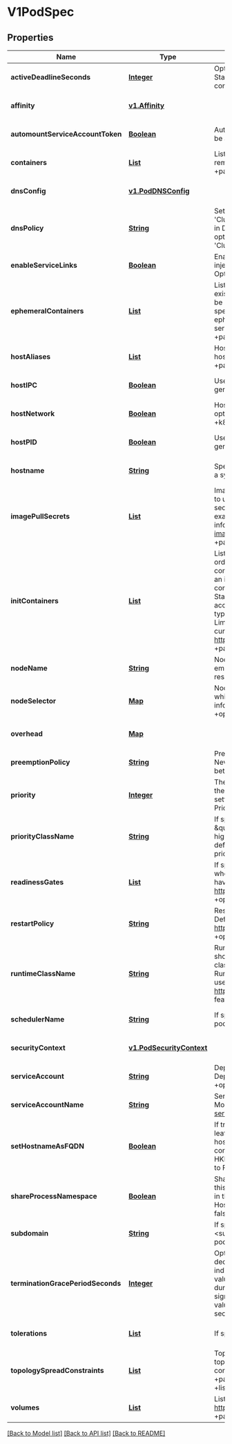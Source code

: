 # V1PodSpec
## Properties

Name | Type | Description | Notes
------------ | ------------- | ------------- | -------------
**activeDeadlineSeconds** | [**Integer**](integer.md) | Optional duration in seconds the pod may be active on the node relative to StartTime before the system will actively try to mark it failed and kill associated containers. Value must be a positive integer. +optional | [optional] [default to null]
**affinity** | [**v1.Affinity**](v1.Affinity.md) |  | [optional] [default to null]
**automountServiceAccountToken** | [**Boolean**](boolean.md) | AutomountServiceAccountToken indicates whether a service account token should be automatically mounted. +optional | [optional] [default to null]
**containers** | [**List**](v1.Container.md) | List of containers belonging to the pod. Containers cannot currently be added or removed. There must be at least one container in a Pod. Cannot be updated. +patchMergeKey&#x3D;name +patchStrategy&#x3D;merge | [optional] [default to null]
**dnsConfig** | [**v1.PodDNSConfig**](v1.PodDNSConfig.md) |  | [optional] [default to null]
**dnsPolicy** | [**String**](string.md) | Set DNS policy for the pod. Defaults to \&quot;ClusterFirst\&quot;. Valid values are &#39;ClusterFirstWithHostNet&#39;, &#39;ClusterFirst&#39;, &#39;Default&#39; or &#39;None&#39;. DNS parameters given in DNSConfig will be merged with the policy selected with DNSPolicy. To have DNS options set along with hostNetwork, you have to specify DNS policy explicitly to &#39;ClusterFirstWithHostNet&#39;. +optional | [optional] [default to null]
**enableServiceLinks** | [**Boolean**](boolean.md) | EnableServiceLinks indicates whether information about services should be injected into pod&#39;s environment variables, matching the syntax of Docker links. Optional: Defaults to true. +optional | [optional] [default to null]
**ephemeralContainers** | [**List**](v1.EphemeralContainer.md) | List of ephemeral containers run in this pod. Ephemeral containers may be run in an existing pod to perform user-initiated actions such as debugging. This list cannot be specified when creating a pod, and it cannot be modified by updating the pod spec. In order to add an ephemeral container to an existing pod, use the pod&#39;s ephemeralcontainers subresource. This field is alpha-level and is only honored by servers that enable the EphemeralContainers feature. +optional +patchMergeKey&#x3D;name +patchStrategy&#x3D;merge | [optional] [default to null]
**hostAliases** | [**List**](v1.HostAlias.md) | HostAliases is an optional list of hosts and IPs that will be injected into the pod&#39;s hosts file if specified. This is only valid for non-hostNetwork pods. +optional +patchMergeKey&#x3D;ip +patchStrategy&#x3D;merge | [optional] [default to null]
**hostIPC** | [**Boolean**](boolean.md) | Use the host&#39;s ipc namespace. Optional: Default to false. +k8s:conversion-gen&#x3D;false +optional | [optional] [default to null]
**hostNetwork** | [**Boolean**](boolean.md) | Host networking requested for this pod. Use the host&#39;s network namespace. If this option is set, the ports that will be used must be specified. Default to false. +k8s:conversion-gen&#x3D;false +optional | [optional] [default to null]
**hostPID** | [**Boolean**](boolean.md) | Use the host&#39;s pid namespace. Optional: Default to false. +k8s:conversion-gen&#x3D;false +optional | [optional] [default to null]
**hostname** | [**String**](string.md) | Specifies the hostname of the Pod If not specified, the pod&#39;s hostname will be set to a system-defined value. +optional | [optional] [default to null]
**imagePullSecrets** | [**List**](v1.LocalObjectReference.md) | ImagePullSecrets is an optional list of references to secrets in the same namespace to use for pulling any of the images used by this PodSpec. If specified, these secrets will be passed to individual puller implementations for them to use. For example, in the case of docker, only DockerConfig type secrets are honored. More info: https://kubernetes.io/docs/concepts/containers/images#specifying-imagepullsecrets-on-a-pod +optional +patchMergeKey&#x3D;name +patchStrategy&#x3D;merge | [optional] [default to null]
**initContainers** | [**List**](v1.Container.md) | List of initialization containers belonging to the pod. Init containers are executed in order prior to containers being started. If any init container fails, the pod is considered to have failed and is handled according to its restartPolicy. The name for an init container or normal container must be unique among all containers. Init containers may not have Lifecycle actions, Readiness probes, Liveness probes, or Startup probes. The resourceRequirements of an init container are taken into account during scheduling by finding the highest request/limit for each resource type, and then using the max of of that value or the sum of the normal containers. Limits are applied to init containers in a similar fashion. Init containers cannot currently be added or removed. Cannot be updated. More info: https://kubernetes.io/docs/concepts/workloads/pods/init-containers/ +patchMergeKey&#x3D;name +patchStrategy&#x3D;merge | [optional] [default to null]
**nodeName** | [**String**](string.md) | NodeName is a request to schedule this pod onto a specific node. If it is non-empty, the scheduler simply schedules this pod onto that node, assuming that it fits resource requirements. +optional | [optional] [default to null]
**nodeSelector** | [**Map**](string.md) | NodeSelector is a selector which must be true for the pod to fit on a node. Selector which must match a node&#39;s labels for the pod to be scheduled on that node. More info: https://kubernetes.io/docs/concepts/configuration/assign-pod-node/ +optional +mapType&#x3D;atomic | [optional] [default to null]
**overhead** | [**Map**](resource.Quantity.md) |  | [optional] [default to null]
**preemptionPolicy** | [**String**](string.md) | PreemptionPolicy is the Policy for preempting pods with lower priority. One of Never, PreemptLowerPriority. Defaults to PreemptLowerPriority if unset. This field is beta-level, gated by the NonPreemptingPriority feature-gate. +optional | [optional] [default to null]
**priority** | [**Integer**](integer.md) | The priority value. Various system components use this field to find the priority of the pod. When Priority Admission Controller is enabled, it prevents users from setting this field. The admission controller populates this field from PriorityClassName. The higher the value, the higher the priority. +optional | [optional] [default to null]
**priorityClassName** | [**String**](string.md) | If specified, indicates the pod&#39;s priority. \&quot;system-node-critical\&quot; and \&quot;system-cluster-critical\&quot; are two special keywords which indicate the highest priorities with the former being the highest priority. Any other name must be defined by creating a PriorityClass object with that name. If not specified, the pod priority will be default or zero if there is no default. +optional | [optional] [default to null]
**readinessGates** | [**List**](v1.PodReadinessGate.md) | If specified, all readiness gates will be evaluated for pod readiness. A pod is ready when all its containers are ready AND all conditions specified in the readiness gates have status equal to \&quot;True\&quot; More info: https://git.k8s.io/enhancements/keps/sig-network/580-pod-readiness-gates +optional | [optional] [default to null]
**restartPolicy** | [**String**](string.md) | Restart policy for all containers within the pod. One of Always, OnFailure, Never. Default to Always. More info: https://kubernetes.io/docs/concepts/workloads/pods/pod-lifecycle/#restart-policy +optional | [optional] [default to null]
**runtimeClassName** | [**String**](string.md) | RuntimeClassName refers to a RuntimeClass object in the node.k8s.io group, which should be used to run this pod.  If no RuntimeClass resource matches the named class, the pod will not be run. If unset or empty, the \&quot;legacy\&quot; RuntimeClass will be used, which is an implicit class with an empty definition that uses the default runtime handler. More info: https://git.k8s.io/enhancements/keps/sig-node/585-runtime-class This is a beta feature as of Kubernetes v1.14. +optional | [optional] [default to null]
**schedulerName** | [**String**](string.md) | If specified, the pod will be dispatched by specified scheduler. If not specified, the pod will be dispatched by default scheduler. +optional | [optional] [default to null]
**securityContext** | [**v1.PodSecurityContext**](v1.PodSecurityContext.md) |  | [optional] [default to null]
**serviceAccount** | [**String**](string.md) | DeprecatedServiceAccount is a depreciated alias for ServiceAccountName. Deprecated: Use serviceAccountName instead. +k8s:conversion-gen&#x3D;false +optional | [optional] [default to null]
**serviceAccountName** | [**String**](string.md) | ServiceAccountName is the name of the ServiceAccount to use to run this pod. More info: https://kubernetes.io/docs/tasks/configure-pod-container/configure-service-account/ +optional | [optional] [default to null]
**setHostnameAsFQDN** | [**Boolean**](boolean.md) | If true the pod&#39;s hostname will be configured as the pod&#39;s FQDN, rather than the leaf name (the default). In Linux containers, this means setting the FQDN in the hostname field of the kernel (the nodename field of struct utsname). In Windows containers, this means setting the registry value of hostname for the registry key HKEY_LOCAL_MACHINE\\\\SYSTEM\\\\CurrentControlSet\\\\Services\\\\Tcpip\\\\Parameters to FQDN. If a pod does not have FQDN, this has no effect. Default to false. +optional | [optional] [default to null]
**shareProcessNamespace** | [**Boolean**](boolean.md) | Share a single process namespace between all of the containers in a pod. When this is set containers will be able to view and signal processes from other containers in the same pod, and the first process in each container will not be assigned PID 1. HostPID and ShareProcessNamespace cannot both be set. Optional: Default to false. +k8s:conversion-gen&#x3D;false +optional | [optional] [default to null]
**subdomain** | [**String**](string.md) | If specified, the fully qualified Pod hostname will be \&quot;&lt;hostname&gt;.&lt;subdomain&gt;.&lt;pod namespace&gt;.svc.&lt;cluster domain&gt;\&quot;. If not specified, the pod will not have a domainname at all. +optional | [optional] [default to null]
**terminationGracePeriodSeconds** | [**Integer**](integer.md) | Optional duration in seconds the pod needs to terminate gracefully. May be decreased in delete request. Value must be non-negative integer. The value zero indicates stop immediately via the kill signal (no opportunity to shut down). If this value is nil, the default grace period will be used instead. The grace period is the duration in seconds after the processes running in the pod are sent a termination signal and the time when the processes are forcibly halted with a kill signal. Set this value longer than the expected cleanup time for your process. Defaults to 30 seconds. +optional | [optional] [default to null]
**tolerations** | [**List**](v1.Toleration.md) | If specified, the pod&#39;s tolerations. +optional | [optional] [default to null]
**topologySpreadConstraints** | [**List**](v1.TopologySpreadConstraint.md) | TopologySpreadConstraints describes how a group of pods ought to spread across topology domains. Scheduler will schedule pods in a way which abides by the constraints. All topologySpreadConstraints are ANDed. +optional +patchMergeKey&#x3D;topologyKey +patchStrategy&#x3D;merge +listType&#x3D;map +listMapKey&#x3D;topologyKey +listMapKey&#x3D;whenUnsatisfiable | [optional] [default to null]
**volumes** | [**List**](v1.Volume.md) | List of volumes that can be mounted by containers belonging to the pod. More info: https://kubernetes.io/docs/concepts/storage/volumes +optional +patchMergeKey&#x3D;name +patchStrategy&#x3D;merge,retainKeys | [optional] [default to null]

[[Back to Model list]](../README.md#documentation-for-models) [[Back to API list]](../README.md#documentation-for-api-endpoints) [[Back to README]](../README.md)

